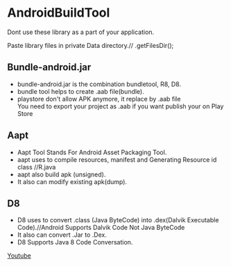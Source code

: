 # AndroidBuildTool

Dont use these library as a part of your application.<br>

Paste library files in private Data directory.// .getFilesDir();


<h2>Bundle-android.jar</h2>
<ul>
  <li>bundle-android.jar is the combination bundletool, R8, D8.</li>
  <li>bundle tool helps to create .aab file(bundle).</li>
  <li>playstore don't allow APK anymore, it replace by .aab file<br>
  You need to export your project as .aab if you want publish your on Play Store</li>
</ul>
  
<h2>Aapt</h2> <ul>
<li>Aapt Tool Stands For Android Asset Packaging Tool.</li>
<li>aapt uses to compile resources, manifest and Generating Resource id class //R.java</li>
<li>aapt also build apk (unsigned).</li>
<li>It also can modify existing apk(dump).</li>
</ul>

<h2>D8</h2> <ul>
<li>D8 uses to convert .class (Java ByteCode) into .dex(Dalvik Executable Code).//Android Supports Dalvik Code Not Java ByteCode </li>
<li>It also can convert .Jar to .Dex. </li>
<li>D8 Supports Java 8 Code Conversation. </li>
</ul>


<a href="https://youtube.com/@I-D0NT-KNOW">Youtube</a>
